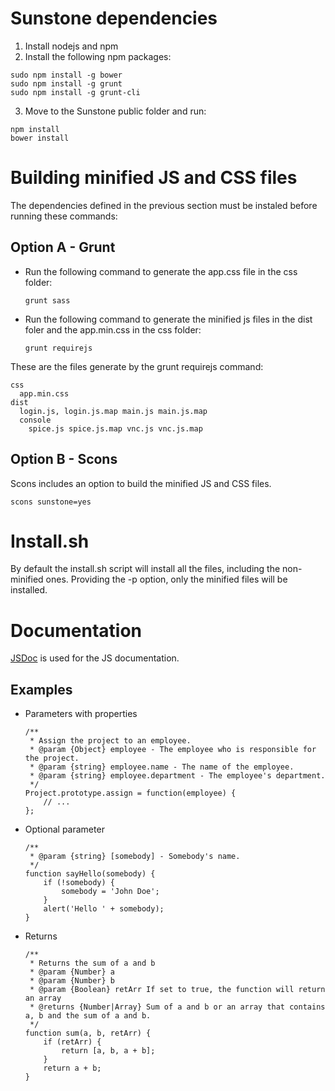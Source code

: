 Sunstone dependencies
=====================

1. Install nodejs and npm
2. Install the following npm packages:

  ```
  sudo npm install -g bower
  sudo npm install -g grunt
  sudo npm install -g grunt-cli
  ```

3. Move to the Sunstone public folder and run:

  ```
  npm install
  bower install
  ```

Building minified JS and CSS files
==================================

The dependencies defined in the previous section must be instaled before running these commands:

Option A - Grunt
----------------

* Run the following command to generate the app.css file in the css folder:

  ```
  grunt sass
  ```

* Run the following command to generate the minified js files in the dist foler
and the app.min.css in the css folder:

  ```
  grunt requirejs
  ```

These are the files generate by the grunt requirejs command:

  ```
  css
    app.min.css
  dist
    login.js, login.js.map main.js main.js.map
    console
      spice.js spice.js.map vnc.js vnc.js.map
  ```

Option B - Scons
----------------

Scons includes an option to build the minified JS and CSS files. 

  ```
  scons sunstone=yes
  ```

Install.sh
==========

By default the install.sh script will install all the files, including the non-minified ones. Providing the -p option, only the minified files will be installed.

Documentation
=============

[JSDoc](http://usejsdoc.org/) is used for the JS documentation.

Examples
--------

* Parameters with properties

  ```
  /**
   * Assign the project to an employee.
   * @param {Object} employee - The employee who is responsible for the project.
   * @param {string} employee.name - The name of the employee.
   * @param {string} employee.department - The employee's department.
   */
  Project.prototype.assign = function(employee) {
      // ...
  };
  ```

* Optional parameter

  ```
  /**
   * @param {string} [somebody] - Somebody's name.
   */
  function sayHello(somebody) {
      if (!somebody) {
          somebody = 'John Doe';
      }
      alert('Hello ' + somebody);
  }
  ```
  
* Returns

  ```
  /**
   * Returns the sum of a and b
   * @param {Number} a
   * @param {Number} b
   * @param {Boolean} retArr If set to true, the function will return an array
   * @returns {Number|Array} Sum of a and b or an array that contains a, b and the sum of a and b.
   */
  function sum(a, b, retArr) {
      if (retArr) {
          return [a, b, a + b];
      }
      return a + b;
  }
  ```

